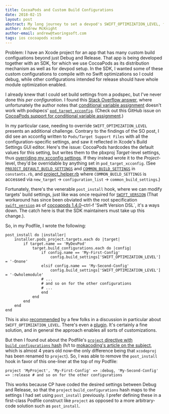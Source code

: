 ```yaml
---
title: CocoaPods and Custom Build Configurations
date: 2018-02-15
layout: post
abstract: My long journey to set a devpod's SWIFT_OPTIMIZATION_LEVEL, from the podspec's pods_target_xcconfig, to Podfile's post_install and finally arriving at the succinct project.
author: Andrew McKnight
author-email: andrew@tworingsoft.com
tags: ios cocoapods xcode
---
```


Problem: I have an Xcode project for an app that has many custom build configuations beyond just Debug and Release. That app is being developed together with an SDK, for which we use CocoaPods as its distribution mechanism as well as for devpod setup. In the SDK, I wanted some of these custom configurations to compile with no Swift optimizations so I could debug, while other configurations intended for release should have whole module optimization enabled.

I already knew that I could set build settings from a podspec, but I've never done this _per configuration_. I found this [Stack Overflow answer](https://stackoverflow.com/a/34200599), where unfortunately the author notes that [conditional variable assignment](https://pewpewthespells.com/blog/xcconfig_guide.html#ConditionalVariableAssignment) doesn't work with podspecs' [`pod_target_xcconfig`](https://guides.cocoapods.org/syntax/podspec.html#pod_target_xcconfig). (Check out this GitHub issue on [CocoaPods support for conditional variable assignment](https://github.com/CocoaPods/CocoaPods/issues/7133).)

In my particular case, needing to override `SWIFT_OPTIMIZATION_LEVEL` presents an additional challenge. Contrary to the findings of the SO post, I did see an xcconfig written to `Pods/Target Support Files` with all the configuration-specific settings, and saw it reflected in Xcode's Build Settings GUI editor. Here's the issue: CocoaPods hardcodes the default values for this setting, but writes them to the pbxproj _Target_-level settings, thus [overriding my xcconfig settings](http://tworingsoft.com/blog/2017/01/28/xcode-build-setting-inheritance-and-precedence.html). If they instead wrote it to the _Project_-level, they'd be overridable by anything set in `pod_target_xcconfig`. (See [`PROJECT_DEFAULT_BUILD_SETTINGS`](https://github.com/CocoaPods/Xcodeproj/blob/c39a015920c4c15701c8383aa240b7b3207a4ed9/lib/xcodeproj/constants.rb#L333) and [`COMMON_BUILD_SETTINGS`](https://github.com/CocoaPods/Xcodeproj/blob/c39a015920c4c15701c8383aa240b7b3207a4ed9/lib/xcodeproj/constants.rb#L226-L230) in `constants.rb`, and [project_helper.rb](https://github.com/CocoaPods/Xcodeproj/blob/c39a015920c4c15701c8383aa240b7b3207a4ed9/lib/xcodeproj/project/project_helper.rb#L51) where `COMMON_BUILD_SETTINGS` is accessed via `new_target` -> `configuration_list` -> `common_build_settings`.)

Fortunately, there's the venerable `post_install` hook, where we can modify targets' build settings, just like was once required for [`SWIFT_VERSION`](https://github.com/CocoaPods/CocoaPods/issues/5521) (That workaround has since been obviated with the root specification [`swift_version`](https://guides.cocoapods.org/syntax/podspec.html#swift_version) as of [cocoapods 1.4.0](http://blog.cocoapods.org/CocoaPods-1.4.0/)–ctrl-f 'Swift Version DSL`, it's a ways down. The catch here is that the SDK maintainers must take up this change.).

So, in my Podfile, I wrote the following:

	post_install do |installer|
	    installer.pods_project.targets.each do |target|
	        if target.name == 'MyDevPod'
	            target.build_configurations.each do |config|
	                if config.name == 'My-First-Config'
	                    config.build_settings['SWIFT_OPTIMIZATION_LEVEL'] = '-Onone'
	                elsif config.name == 'My-Second-Config'
	                    config.build_settings['SWIFT_OPTIMIZATION_LEVEL'] = '-Owholemodule'
	                # ...
	                # and so on for the other configurations
	                # ...
	                end
	            end
	        end
	    end
	end

This is also [recommended](https://github.com/CocoaPods/CocoaPods/issues/4439) by a few folks in a discussion in particular about `SWIFT_OPTIMIZATION_LEVEL`. There's even a [plugin](https://github.com/jedlewison/cocoapods-wholemodule). It's certainly a fine solution, and in general the approach enables all sorts of customizations.

But then I found out about the Podfile's [`project` directive with `build_configurations` hash](http://guides.cocoapods.org/syntax/podfile.html#project) (h/t to [mokacoding's article on the subject](http://www.mokacoding.com/blog/cocoapods-and-custom-build-configurations/), which is almost 4 years old now–the only difference being that `xcodeproj` has been renamed to `project`). So, I was able to remove the `post_install` hook in favor of this one-liner at the top of my Podfile:

	project 'MyProject', 'My-First-Config' => :debug, 'My-Second-Config' => :release # and so on for the other configurations
	
This works because CP have coded the desired settings between Debug and Release, so that the `project` `build_configurations` hash maps to the settings I had set using `post_install` previously. I prefer defining these in a first-class Podfile construct like `project` as opposed to a more arbitrary-code solution such as `post_install`.
